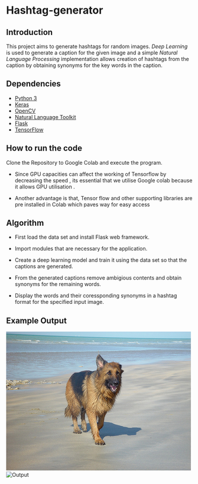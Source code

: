 # Hashtag-generator


## Introduction

This project aims to generate hashtags for random images. *Deep Learning* is used to generate a caption for the given image and a simple *Natural Language Processing* implementation allows creation of hashtags from the caption by obtaining synonyms for the key words in the caption.

## Dependencies

*  [Python 3](https://www.python.org/)
*  [Keras](https://keras.io/)
*  [OpenCV](https://opencv.org/)
*  [Natural Language Toolkit](https://www.nltk.org/)
*  [Flask](https://flask.palletsprojects.com/en/2.0.x/)
*  [TensorFlow](https://www.tensorflow.org/install/pip)

    
## How to run the code
Clone the Repository to Google Colab and execute the program.

* Since GPU capacities can affect the working of Tensorflow by decreasing the speed , its essential that we utilise Google colab because it allows GPU utilisation .

* Another advantage is that, Tensor flow and other supporting libraries are pre installed in Colab which paves way for easy access

## Algorithm

* First load the data set and install Flask web framework.

* Import modules that are necessary for the application.

* Create a deep learning model and train it using the data set so that the captions are generated.

* From the generated captions remove ambigious contents and obtain synonyms for the remaining words.

* Display the words and their coressponding synonyms in a hashtag format for the specified input image. 

## Example Output

![Sample Image](https://github.com/sriroopar/Hashtag-generator/blob/main/static/2591603141_33d6397e0a.jpg)
![Output]()




